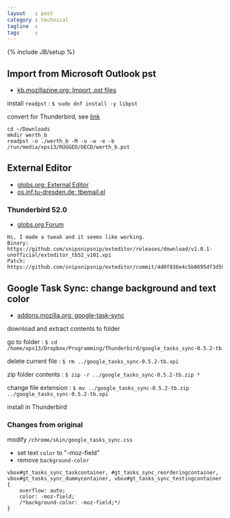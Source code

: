 ```yaml
---
layout   : post
category : technical
tagline  : 
tags     : 
---
```

{% include JB/setup %}


## Import from Microsoft Outlook pst

- [kb.mozillazine.org: Import .pst files](http://kb.mozillazine.org/Import_.pst_files)

install `readpst`
:   `$ sudo dnf install -y libpst`

convert for Thunderbird, see [link](https://www.exratione.com/2013/11/importing-email-from-outlook-on-windows-to-thunderbird-on-ubuntu/)

~~~
cd ~/Downloads
mkdir werth_b
readpst -o ./werth_b -M -u -w -e -b /run/media/xps13/RUGGED/OECD/werth_b.pst
~~~


## External Editor

- [globs.org: External Editor](http://globs.org/articles.php?lng=en&pg=2)
- [os.inf.tu-dresden.de: tbemail.el](http://os.inf.tu-dresden.de/~mp26/emacs.shtml)

### Thunderbird 52.0

- [globs.org Forum](http://globs.org/thread.php?lng=en&pg=3108&fid=1&cat=1)

~~~
Hi, I made a tweak and it seems like working.
Binary: https://github.com/snipsnipsnip/exteditor/releases/download/v1.0.1-unofficial/exteditor_tb52_v101.xpi
Patch: https://github.com/snipsnipsnip/exteditor/commit/4d0f836e4c5b8695df3d59427bd212de234de246
~~~

## Google Task Sync: change background and text color

- [addons.mozilla.org: google-task-sync](https://addons.mozilla.org/en-US/thunderbird/addon/google-tasks-sync)

download and extract contents to folder

go to folder
:   `$ cd /home/xps13/Dropbox/Programming/Thunderbird/google_tasks_sync-0.5.2-tb`

delete current file
:   `$ rm ../google_tasks_sync-0.5.2-tb.xpi`

zip folder contents
:   `$ zip -r ../google_tasks_sync-0.5.2-tb.zip *`

change file extension
:   `$ mv ../google_tasks_sync-0.5.2-tb.zip ../google_tasks_sync-0.5.2-tb.xpi`

install in Thunderbird

### Changes from original

modify `/chrome/skin/google_tasks_sync.css`

- set text `color` to "-moz-field"
- remove `background-color`

~~~
vbox#gt_tasks_sync_taskcontainer, #gt_tasks_sync_reorderingcontainer, vbox#gt_tasks_sync_dummycontainer, vbox#gt_tasks_sync_testingcontainer
{
	overflow: auto;
	color: -moz-field;
	/*background-color: -moz-field;*/
}
~~~
